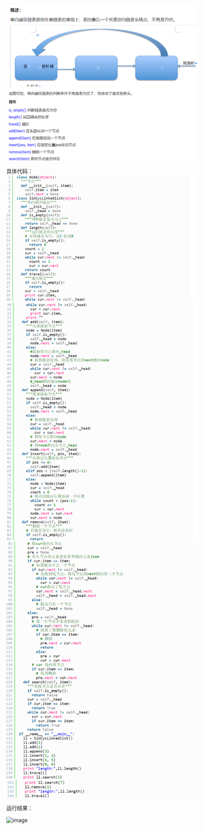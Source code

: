 ![image](https://github.com/11024153/HomeWork/blob/main/%E6%A6%82%E8%BF%B0.png)
![image](https://github.com/11024153/HomeWork/blob/main/%E6%93%8D%E4%BD%9C.png)

具体代码：
![image](https://github.com/11024153/HomeWork/blob/main/%E5%8D%95%E5%90%91%E5%BE%AA%E7%8E%AF%E9%93%BE%E8%A1%A81.png)
![image](https://github.com/11024153/HomeWork/blob/main/%E5%8D%95%E5%90%91%E5%BE%AA%E7%8E%AF%E9%93%BE%E8%A1%A82.png)
![image](https://github.com/11024153/HomeWork/blob/main/%E5%8D%95%E5%90%91%E5%BE%AA%E7%8E%AF%E9%93%BE%E8%A1%A83.png)
![image](https://github.com/11024153/HomeWork/blob/main/%E5%8D%95%E5%90%91%E5%BE%AA%E7%8E%AF%E9%93%BE%E8%A1%A84.png)

运行结果：

![image](https://img.jbzj.com/file_images/article/201711/20171110121942437.png?20171010121954)
